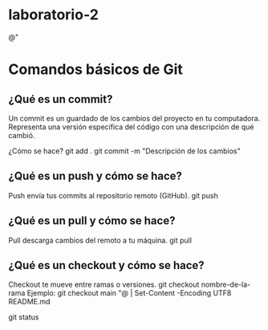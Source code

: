 # laboratorio-2
@"
# Comandos básicos de Git

## ¿Qué es un commit?
Un commit es un guardado de los cambios del proyecto en tu computadora. Representa una versión específica del código con una descripción de qué cambió.

¿Cómo se hace?
git add .
git commit -m "Descripción de los cambios"

## ¿Qué es un push y cómo se hace?
Push envía tus commits al repositorio remoto (GitHub).
git push

## ¿Qué es un pull y cómo se hace?
Pull descarga cambios del remoto a tu máquina.
git pull

## ¿Qué es un checkout y cómo se hace?
Checkout te mueve entre ramas o versiones.
git checkout nombre-de-la-rama
Ejemplo:
git checkout main
"@ | Set-Content -Encoding UTF8 README.md

git status
